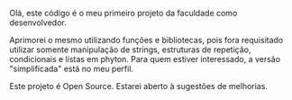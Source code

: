 Olá, este código é o meu primeiro projeto da faculdade como desenvolvedor.

Aprimorei o mesmo utilizando funções e bibliotecas, pois fora requisitado utilizar somente manipulação de strings, estruturas de repetição, condicionais e listas em phyton.
Para quem estiver interessado, a versão "simplificada" está no meu perfil.

Este projeto é Open Source.
Estarei aberto à sugestões de melhorias.
